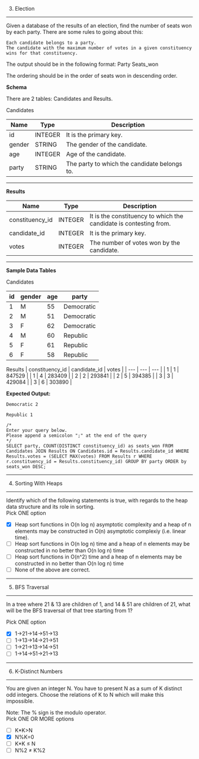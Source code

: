 3. Election
***
Given a database of the results of an election, find the number of seats won by each party. There are some rules to going about this:

```There are many constituencies in a state and many candidates who are contesting the election from each constituency.
Each candidate belongs to a party.
The candidate with the maximum number of votes in a given constituency wins for that constituency.
```

The output should be in the following format: Party Seats_won

The ordering should be in the order of seats won in descending order.
 
**Schema**

There are 2 tables: Candidates and Results.

Candidates

| Name | Type | Description |
| ---  | ---  | ---          |
| id | INTEGER | It is the primary key. |
| gender | STRING | The gender of the candidate. |
| age |	INTEGER | Age of the candidate. |
| party | STRING | The party to which the candidate belongs to. |
 ***

**Results**

| Name | Type | Description |
| ---  | ---  | --- |
| constituency_id | INTEGER | It is the constituency to which the candidate is contesting from. |
| candidate_id | INTEGER | It is the primary key. |
| votes | INTEGER | The number of votes won by the candidate. |
***

**Sample Data Tables**

Candidates

| id | gender |	age | party |
| --- | --- | --- | --- |
| 1 | M | 55 | Democratic |
| 2 | M | 51 | Democratic |
| 3 | F | 62 | Democratic |
| 4 | M | 60 | Republic |
| 5 | F | 61 | Republic |
| 6 | F | 58 | Republic |

Results
| constituency_id | candidate_id | votes |
| --- | --- | --- |
| 1 | 1 | 847529 |
| 1 | 4 | 283409 |
| 2 | 2 | 293841 |
| 2 | 5 | 394385 |
| 3 | 3 | 429084 |
| 3 | 6 | 303890 |

**Expected Output:**
```
Democratic 2

Republic 1
```

```
/*
Enter your query below.
Please append a semicolon ";" at the end of the query
*/
SELECT party, COUNT(DISTINCT constituency_id) as seats_won FROM Candidates JOIN Results ON Candidates.id = Results.candidate_id WHERE Results.votes = (SELECT MAX(votes) FROM Results r WHERE r.constituency_id = Results.constituency_id) GROUP BY party ORDER by seats_won DESC;
```
***

4.  Sorting With Heaps
***
Identify which of the following statements is true, with regards to the heap data structure and its role in sorting.   
Pick ONE option   
- [x] Heap sort functions in O(n log n) asymptotic complexity and a heap of n elements may be constructed in O(n) asymptotic complexiy (i.e. linear time).   
- [ ] Heap sort functions in O(n log n) time and a heap of n elements may be constructed in no better than O(n log n) time   
- [ ] Heap sort functions in O(n^2) time and a heap of n elements may be constructed in no better than O(n log n) time   
- [ ] None of the above are correct.   
***

5. BFS Traversal
***
In a tree where 21 & 13 are children of 1, and 14 & 51 are children of 21, what will be the BFS traversal of that tree starting from 1?
 
Pick ONE option   

- [x] 1->21->14->51->13   
- [ ] 1->13->14->21->51   
- [ ] 1->21->13->14->51   
- [ ] 1->14->51->21->13
***

6. K-Distinct Numbers
***
You are given an integer N. You have to present N as a sum of K distinct odd integers. Choose the relations of K to N which will make this impossible.

Note: The % sign is the modulo operator.   
Pick ONE OR MORE options   
- [ ] K*K>N   
- [x] N%K=0   
- [ ] K*K ≤ N   
- [ ] N%2 ≠ K%2